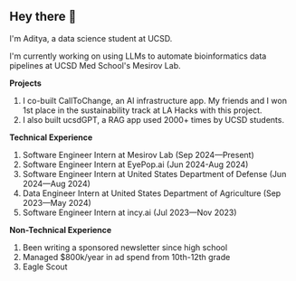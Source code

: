 ## Hey there 👋

I'm Aditya, a data science student at UCSD.

I'm currently working on using LLMs to automate bioinformatics data pipelines at UCSD Med School's Mesirov Lab.

**Projects**
1. I co-built CallToChange, an AI infrastructure app. My friends and I won 1st place in the sustainability track at LA Hacks with this project.
2. I also built ucsdGPT, a RAG app used 2000+ times by UCSD students.

**Technical Experience**
1. Software Engineer Intern at Mesirov Lab (Sep 2024—Present)
2. Software Engineer Intern at EyePop.ai (Jun 2024-Aug 2024)
3. Software Engineer Intern at United States Department of Defense (Jun 2024—Aug 2024)
4. Data Engineer Intern at United States Department of Agriculture (Sep 2023—May 2024)
5. Software Engineer Intern at incy.ai (Jul 2023—Nov 2023)

**Non-Technical Experience**
1. Been writing a sponsored newsletter since high school
2. Managed $800k/year in ad spend from 10th-12th grade
3. Eagle Scout
